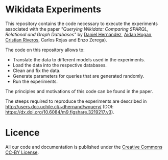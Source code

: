 # Wikidata Experiments

This repository contains the code necessary to execute the experiments
associated with the paper
*"Querying Wikidata: Comparing SPARQL, Relational and Graph Databases"* by
[Daniel Hernández](http://users.dcc.uchile.cl/~dhernand/),
[Aidan Hogan](http://users.dcc.uchile.cl/~ahogan/),
[Cristian Riveros](http://web.ing.puc.cl/~criveros/),
Carlos Rojas and Enzo Zerega).

The code on this repository allows to:

* Translate the data to different models used in the experiments.
* Load the data into the respective databases.
* Clean and fix the data.
* Generate parameters for queries that are generated randomly.
* Run the experiments.

The principles and motivations of this code can be found in the paper.

The steeps required to reproduce the experiments are described in
<http://users.dcc.uchile.cl/~dhernand/wquery/>
(DOI: <https://dx.doi.org/10.6084/m9.figshare.3219217.v3>).

# Licence

All our code and documentation is published under the
[Creative Commons CC-BY License](http://creativecommons.org/licenses/by/4.0/).
